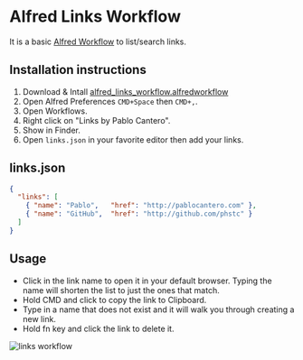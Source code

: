 # Alfred Links Workflow

It is a basic [Alfred Workflow](http://www.alfredapp.com/powerpack/) to list/search links.


## Installation instructions

1. Download & Intall [alfred_links_workflow.alfredworkflow](https://github.com/phstc/alfred_links_workflow/raw/master/alfred_links_workflow.alfredworkflow)
2. Open Alfred Preferences `CMD+Space` then `CMD+,`.
3. Open Workflows.
4. Right click on "Links by Pablo Cantero".
5. Show in Finder.
6. Open `links.json` in your favorite editor then add your links.

## links.json

```json
{
  "links": [
    { "name": "Pablo",   "href": "http://pablocantero.com" },
    { "name": "GitHub",  "href": "http://github.com/phstc" }
  ]
}
```

## Usage

* Click in the link name to open it in your default browser. Typing the name will shorten the list to just the ones that match.
* Hold CMD and click to copy the link to Clipboard.
* Type in a name that does not exist and it will walk you through creating a new link.
* Hold fn key and click the link to delete it.


![links workflow](https://raw.github.com/phstc/alfred_links_workflow/master/usage1.png)



